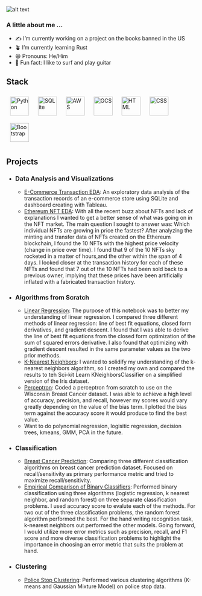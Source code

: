![alt text](https://raw.github.com/chrisnish4/chrisnish4/main/header.png?raw=true)

### A little about me ...

- :writing_hand: I’m currently working on a project on the books banned in the US
- :potted_plant: I’m currently learning Rust
- 😄 Pronouns: He/Him
- :ocean: Fun fact: I like to surf and play guitar

## Stack
<div align='left'>
<img style='margin:10px' src='https://profilinator.rishav.dev/skills-assets/python-original.svg' alt='Python' height='50' /> 
<img style='margin:10px' src='https://www.pinpng.com/pngs/m/561-5614152_sqlite-square-icon-sqlite-logo-hd-png-download.png' alt='SQLite' height='50' /> 
<img style='margin:10px' src='https://profilinator.rishav.dev/skills-assets/amazonwebservices-original-wordmark.svg' alt='AWS' height='50' />
<img style='margin:10px' src='https://profilinator.rishav.dev/skills-assets/google_cloud-icon.svg' alt='GCS' height='50' />
<img style='margin:10px' src='https://profilinator.rishav.dev/skills-assets/html5-original-wordmark.svg' alt='HTML' height='50' />
<img style='margin:10px' src='https://profilinator.rishav.dev/skills-assets/css3-original-wordmark.svg' alt='CSS' height='50' />
<img style='margin:10px' src='https://profilinator.rishav.dev/skills-assets/bootstrap-plain.svg' alt='Bootstrap' height='50' />
</div>

## Projects

- ### Data Analysis and Visualizations 
  - [E-Commerce Transaction EDA](https://github.com/chrisnish4/ecommerce_transactions): An exploratory data analysis of the transaction records of an e-commerce store using SQLite and dashboard creating with Tableau.
  - [Ethereum NFT EDA](https://github.com/chrisnish4/ethereum_NFT_EDA): With all the recent buzz about NFTs and lack of explanations I wanted to get a better sense of what was going on in the NFT market. The main question I sought to answer was: Which individual NFTs are growing in price the fastest? After analyzing the minting and transfer data of NFTs created on the Ethereum blockchain, I found the 10 NFTs with the highest price velocity (change in price over time). I found that 9 of the 10 NFTs sky rocketed in a matter of hours,and the other within the span of 4 days. I looked closer at the transaction history for each of these NFTs and found that 7 out of the 10 NFTs had been sold back to a previous owner, implying that these prices have been artificially inflated with a fabricated transaction history. 

- ### Algorithms from Scratch
  - [Linear Regression](https://github.com/chrisnish4/linear_regression_scratch): The purpose of this notebook was to better my understanding of linear regression. I compared three different methods of linear regression: line of best fit equations, closed form derivatives, and gradient descent. I found that I was able to derive the line of best fit equations from the closed form optimization of the sum of squared errors derivative. I also found that optimizing with gradient descent resulted in the same parameter values as the two prior methods.
  - [K-Nearest Neighbors](https://github.com/chrisnish4/knn_scratch): I wanted to solidify my understanding of the k-nearest neighbors algorithm, so I created my own and compared the results to teh Sci-kit Learn KNeighborsClassifier on a simplified version of the Iris dataset. 
  - [Perceptron](https://github.com/chrisnish4/perceptron): Coded a perceptron from scratch to use on the Wisconsin Breast Cancer dataset. I was able to achieve a high level of accuracy, precision, and recall, however my scores would vary greatly depending on the value of the bias term. I plotted the bias term against the accuracy score it would produce to find the best value.
  - Want to do polynomial regression, logisitic regression, decision trees, kmeans, GMM, PCA in the future.

- ### Classification 
  - [Breast Cancer Prediction](https://github.com/chrisnish4/breast_cancer_pred): Comparing three different classification algorithms on breast cancer prediction dataset. Focused on recall/sensitivity as primary performance metric and tried to maximize recall/sensitivity. 
  - [Empirical Comparison of Binary Classifiers](https://github.com/chrisnish4/Empirical-Comparison-Supervised-Learning-): Performed binary classification using three algorithms (logistic regression, k nearest neighbor, and random forest) on three separate classification problems. I used accuracy score to evalute each of the methods. For two out of the three classification problems, the random forest algorithm performed the best. For the hand writing recognition task, k-nearest neighbors out performed the other models. Going forward, I would utilize more error metrics such as precision, recall, and F1 score and more diverse classification problems to highlight the importance in choosing an error metric that suits the problem at hand. 

- ### Clustering
  - [Police Stop Clustering](https://github.com/chrisnish4/Police_Stop_EDA): Performed various clustering algorithms (K-means and Gaussian Mixture Model) on police stop data. 


<!--
for future reference: https://www.hackerrank.com/domains/ai?filters%5Bsubdomains%5D%5B%5D=machine-learning
**chrisnish4/chrisnish4** is a ✨ _special_ ✨ repository because its `README.md` (this file) appears on your GitHub profile.

Here are some ideas to get you started:

- 🔭 I’m currently working on Exploratory Analysis of NFT Market
- 🌱 I’m currently learning Rust
- 👯 I’m looking to collaborate on ...
- 🤔 I’m looking for help with ...
- 💬 Ask me about ...
- 📫 How to reach me: ...
- 😄 Pronouns: He/Him
- ⚡ Fun fact: ...

- ### Currently Working on: 
  - [NBA Player Acquisition Recommendations](https://github.com/chrisnish4/nba_player_acquisition_recommendation): The goal of this project is to isolate areas of the game where certain teams are lacking and recommend players that can help fill in their gaps. My plan for this project is to train a classifier on data from the 2014-2015 onward (Steph Curry Era) to identify teams that are able to make it to the second round of playoffs. After the classifier is trained and optimized I will input the team statistics from the current (2021-2022) season to determine if they are second round ready. Next I will cluster players using dimensionality reduction inspired by [this](https://www.google.com/search?q=nba+player+clustering&rlz=1C5CHFA_enUS892US892&oq=nba+player+clustering&aqs=chrome..69i57j35i39l2j46i67i131i433j69i60l4.2464j1j7&sourceid=chrome&ie=UTF-8) article, to group players into archetypes. Finally I will match current teams that were predicted to not make it to the second round and recommend the players that most fit their needs. I am currently optimizing the classifier to predict if a team will make it to the second round.
-->
